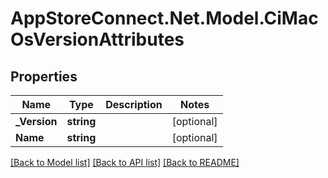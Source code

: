 # AppStoreConnect.Net.Model.CiMacOsVersionAttributes

## Properties

Name | Type | Description | Notes
------------ | ------------- | ------------- | -------------
**_Version** | **string** |  | [optional] 
**Name** | **string** |  | [optional] 

[[Back to Model list]](../README.md#documentation-for-models) [[Back to API list]](../README.md#documentation-for-api-endpoints) [[Back to README]](../README.md)

